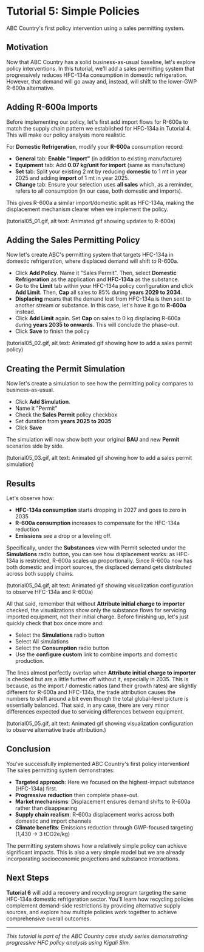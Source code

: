 # Tutorial 5: Simple Policies

ABC Country's first policy intervention using a sales permitting system.

## Motivation

Now that ABC Country has a solid business-as-usual baseline, let's explore policy interventions. In this tutorial, we'll add a sales permitting system that progressively reduces HFC-134a consumption in domestic refrigeration. However, that demand will go away and, instead, will shift to the lower-GWP R-600a alternative.

## Adding R-600a Imports

Before implementing our policy, let's first add import flows for R-600a to match the supply chain pattern we established for HFC-134a in Tutorial 4. This will make our policy analysis more realistic.

For **Domestic Refrigeration**, modify your **R-600a** consumption record:

- **General** tab: **Enable "Import"** (in addition to existing manufacture)
- **Equipment** tab: Add **0.07 kg/unit for import** (same as manufacture)
- **Set** tab: Split your existing 2 mt by reducing **domestic** to 1 mt in year 2025 and adding **import** of 1 mt in year 2025.
- **Change** tab: Ensure your selection uses **all sales** which, as a reminder, refers to all consumption (in our case, both domestic and imports).

This gives R-600a a similar import/domestic split as HFC-134a, making the displacement mechanism clearer when we implement the policy.

(tutorial05_01.gif, alt text: Animated gif showing updates to R-600a)

## Adding the Sales Permitting Policy

Now let's create ABC's permitting system that targets HFC-134a in domestic refrigeration, where displaced demand will shift to R-600a.

- Click **Add Policy**. Name it "Sales Permit". Then, select **Domestic Refrigeration** as the application and **HFC-134a** as the substance.
- Go to the **Limit** tab within your HFC-134a policy configuration and click **Add Limit**. Then, **Cap** all sales to 85% during **years 2029 to 2034**.
- **Displacing** means that the demand lost from HFC-134a is then sent to another stream or substance. In this case, let's have it go to **R-600a** instead.
- Click **Add Limit** again. Set **Cap** on sales to 0 kg displacing R-600a during **years 2035 to onwards**. This will conclude the phase-out.
- Click **Save** to finish the policy

(tutorial05_02.gif, alt text: Animated gif showing how to add a sales permit policy)

## Creating the Permit Simulation

Now let's create a simulation to see how the permitting policy compares to business-as-usual.

- Click **Add Simulation**.
- Name it "Permit"
- Check the **Sales Permit** policy checkbox
- Set duration from **years 2025 to 2035**
- Click **Save**

The simulation will now show both your original **BAU** and new **Permit** scenarios side by side.

(tutorial05_03.gif, alt text: Animated gif showing how to add a sales permit simulation)

## Results

Let's observe how:

- **HFC-134a consumption** starts dropping in 2027 and goes to zero in 2035
- **R-600a consumption** increases to compensate for the HFC-134a reduction
- **Emissions** see a drop or a leveling off.

Specifically, under the **Substances** view with Permit selected under the **Simulations** radio button, you can see how displacement works: as HFC-134a is restricted, R-600a scales up proportionally. Since R-600a now has both domestic and import sources, the displaced demand gets distributed across both supply chains.

(tutorial05_04.gif, alt text: Animated gif showing visualization configuration to observe HFC-134a and R-600a)

All that said, remember that without **Attribute initial charge to importer** checked, the visualizations show only the substance flows for servicing imported equipment, not their initial charge. Before finishing up, let's just quickly check that box once more and:

 - Select the **Simulations** radio button
 - Select All simulations
 - Select the **Consumption** radio button
 - Use the **configure custom** link to combine imports and domestic production.

The lines almost perfectly overlap when **Attribute initial charge to importer** is checked but are a little further off without it, especially in 2035. This is because, as the import / domestic ratios (and their growth rates) are slightly different for R-600a and HFC-134a, the trade attribution causes the numbers to shift around a bit even though the total global-level picture is essentially balanced. That said, in any case, there are very minor differences expected due to servicing differences between equipment.

(tutorial05_05.gif, alt text: Animated gif showing visualization configuration to observe alternative trade attribution.)

## Conclusion

You've successfully implemented ABC Country's first policy intervention! The sales permitting system demonstrates:

- **Targeted approach**: Here we focused on the highest-impact substance (HFC-134a) first.
- **Progressive reduction** then complete phase-out.
- **Market mechanisms**: Displacement ensures demand shifts to R-600a rather than disappearing
- **Supply chain realism**: R-600a displacement works across both domestic and import channels
- **Climate benefits**: Emissions reduction through GWP-focused targeting (1,430 → 3 tCO2e/kg)

The permitting system shows how a relatively simple policy can achieve significant impacts. This is also a very simple model but we are already incorporating socioeconomic projections and substance interactions.

## Next Steps

**Tutorial 6** will add a recovery and recycling program targeting the same HFC-134a domestic refrigeration sector. You'll learn how recycling policies complement demand-side restrictions by providing alternative supply sources, and explore how multiple policies work together to achieve comprehensive overall outcomes.

---

_This tutorial is part of the ABC Country case study series demonstrating progressive HFC policy analysis using Kigali Sim._